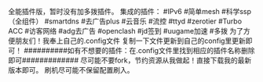 全能插件版，暂时没有加多拨插件。
集成的插件：
#IPv6
#简单mesh
#科学ssp（全组件）
#smartdns
#去广告plus
#云音乐
#流控
#ttyd
#zerotier
#Turbo ACC
#访客网络
#adg去广告
#openclash
#jd签到
#uugame加速
#多拨
为了方便朋友们！我奉上自己的.config文件
复制一下文件更新到自己的config里更新即可！
##########如有不想要的插件：在.config文件里找到相应的插件名称删除即可#############
尽可能不要fork，节约资源从我做起！直接下载我的最新版本即可。
刷机尽可能不保留配置刷入。
